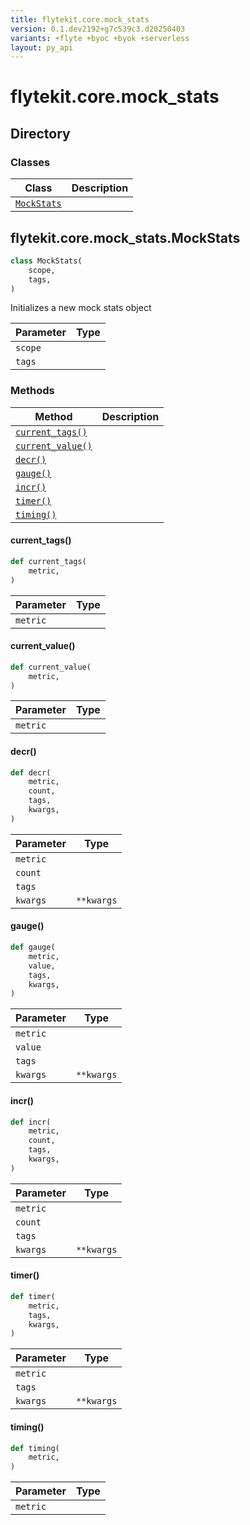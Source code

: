 ```yaml
---
title: flytekit.core.mock_stats
version: 0.1.dev2192+g7c539c3.d20250403
variants: +flyte +byoc +byok +serverless
layout: py_api
---
```


# flytekit.core.mock_stats

## Directory

### Classes

| Class | Description |
|-|-|
| [`MockStats`](.././flytekit.core.mock_stats#flytekitcoremock_statsmockstats) |  |

## flytekit.core.mock_stats.MockStats

```python
class MockStats(
    scope,
    tags,
)
```
Initializes a new mock stats object


| Parameter | Type |
|-|-|
| `scope` |  |
| `tags` |  |

### Methods

| Method | Description |
|-|-|
| [`current_tags()`](#current_tags) |  |
| [`current_value()`](#current_value) |  |
| [`decr()`](#decr) |  |
| [`gauge()`](#gauge) |  |
| [`incr()`](#incr) |  |
| [`timer()`](#timer) |  |
| [`timing()`](#timing) |  |


#### current_tags()

```python
def current_tags(
    metric,
)
```
| Parameter | Type |
|-|-|
| `metric` |  |

#### current_value()

```python
def current_value(
    metric,
)
```
| Parameter | Type |
|-|-|
| `metric` |  |

#### decr()

```python
def decr(
    metric,
    count,
    tags,
    kwargs,
)
```
| Parameter | Type |
|-|-|
| `metric` |  |
| `count` |  |
| `tags` |  |
| `kwargs` | ``**kwargs`` |

#### gauge()

```python
def gauge(
    metric,
    value,
    tags,
    kwargs,
)
```
| Parameter | Type |
|-|-|
| `metric` |  |
| `value` |  |
| `tags` |  |
| `kwargs` | ``**kwargs`` |

#### incr()

```python
def incr(
    metric,
    count,
    tags,
    kwargs,
)
```
| Parameter | Type |
|-|-|
| `metric` |  |
| `count` |  |
| `tags` |  |
| `kwargs` | ``**kwargs`` |

#### timer()

```python
def timer(
    metric,
    tags,
    kwargs,
)
```
| Parameter | Type |
|-|-|
| `metric` |  |
| `tags` |  |
| `kwargs` | ``**kwargs`` |

#### timing()

```python
def timing(
    metric,
)
```
| Parameter | Type |
|-|-|
| `metric` |  |

